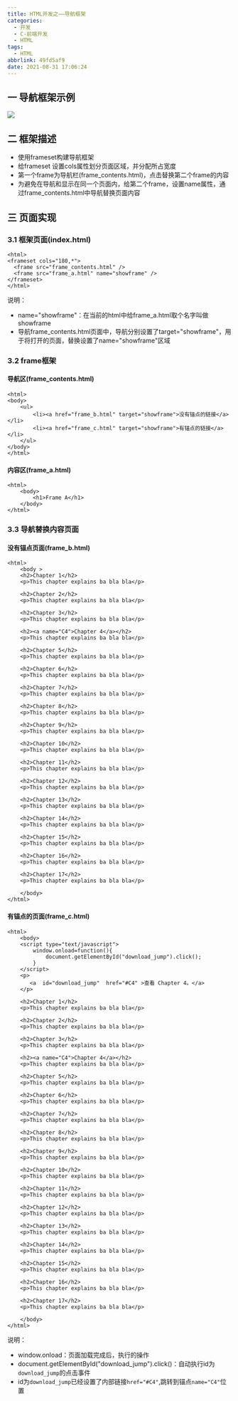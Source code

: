 ```yaml
---
title: HTML开发之——导航框架
categories:
  - 开发
  - C-前端开发
  - HTML
tags:
  - HTML
abbrlink: 49fd5af9
date: 2021-08-31 17:06:24
---
```

## 一 导航框架示例
![][1]

<!--more-->

## 二 框架描述

* 使用frameset构建导航框架
* 给frameset 设置cols属性划分页面区域，并分配所占宽度
* 第一个frame为导航栏(frame_contents.html)，点击替换第二个frame的内容
* 为避免在导航和显示在同一个页面内，给第二个frame，设置name属性，通过frame_contents.html中导航替换页面内容

## 三 页面实现

### 3.1 框架页面(index.html)

```
<html>
<frameset cols="180,*">
  <frame src="frame_contents.html" />
  <frame src="frame_a.html" name="showframe" />
</frameset>
</html>
```

说明：

* name="showframe"：在当前的html中给frame_a.html取个名字叫做showframe
* 导航frame_contents.html页面中，导航分别设置了target="showframe"，用于将打开的页面，替换设置了name="showframe"区域

### 3.2 frame框架

#### 导航区(frame_contents.html)

```
<html> 
<body>
    <ul>
        <li><a href="frame_b.html" target="showframe">没有锚点的链接</a></li>
        <li><a href="frame_c.html" target="showframe">有锚点的链接</a></li>
    </ul>    
</body> 
</html>  
```

#### 内容区(frame_a.html)

```
<html>
    <body>
        <h1>Frame A</h1>
    </body>
</html>
```

### 3.3 导航替换内容页面

#### 没有锚点页面(frame_b.html)

```
<html>
    <body >
    <h2>Chapter 1</h2>
    <p>This chapter explains ba bla bla</p>
    
    <h2>Chapter 2</h2>
    <p>This chapter explains ba bla bla</p>
    
    <h2>Chapter 3</h2>
    <p>This chapter explains ba bla bla</p>
    
    <h2><a name="C4">Chapter 4</a></h2>
    <p>This chapter explains ba bla bla</p>
    
    <h2>Chapter 5</h2>
    <p>This chapter explains ba bla bla</p>
    
    <h2>Chapter 6</h2>
    <p>This chapter explains ba bla bla</p>
    
    <h2>Chapter 7</h2>
    <p>This chapter explains ba bla bla</p>
    
    <h2>Chapter 8</h2>
    <p>This chapter explains ba bla bla</p>
    
    <h2>Chapter 9</h2>
    <p>This chapter explains ba bla bla</p>
    
    <h2>Chapter 10</h2>
    <p>This chapter explains ba bla bla</p>
    
    <h2>Chapter 11</h2>
    <p>This chapter explains ba bla bla</p>
    
    <h2>Chapter 12</h2>
    <p>This chapter explains ba bla bla</p>
    
    <h2>Chapter 13</h2>
    <p>This chapter explains ba bla bla</p>
    
    <h2>Chapter 14</h2>
    <p>This chapter explains ba bla bla</p>
    
    <h2>Chapter 15</h2>
    <p>This chapter explains ba bla bla</p>
    
    <h2>Chapter 16</h2>
    <p>This chapter explains ba bla bla</p>
    
    <h2>Chapter 17</h2>
    <p>This chapter explains ba bla bla</p>
    
    </body>
</html>
```

#### 有锚点的页面(frame_c.html)

```
<html>
    <body>
    <script type="text/javascript">
        window.onload=function(){
            document.getElementById("download_jump").click();
        }
    </script>
    <p>  
       <a  id="download_jump"  href="#C4" >查看 Chapter 4。</a>
    </p>
    
    <h2>Chapter 1</h2>
    <p>This chapter explains ba bla bla</p>
    
    <h2>Chapter 2</h2>
    <p>This chapter explains ba bla bla</p>
    
    <h2>Chapter 3</h2>
    <p>This chapter explains ba bla bla</p>
    
    <h2><a name="C4">Chapter 4</a></h2>
    <p>This chapter explains ba bla bla</p>
    
    <h2>Chapter 5</h2>
    <p>This chapter explains ba bla bla</p>
    
    <h2>Chapter 6</h2>
    <p>This chapter explains ba bla bla</p>
    
    <h2>Chapter 7</h2>
    <p>This chapter explains ba bla bla</p>
    
    <h2>Chapter 8</h2>
    <p>This chapter explains ba bla bla</p>
    
    <h2>Chapter 9</h2>
    <p>This chapter explains ba bla bla</p>
    
    <h2>Chapter 10</h2>
    <p>This chapter explains ba bla bla</p>
    
    <h2>Chapter 11</h2>
    <p>This chapter explains ba bla bla</p>
    
    <h2>Chapter 12</h2>
    <p>This chapter explains ba bla bla</p>
    
    <h2>Chapter 13</h2>
    <p>This chapter explains ba bla bla</p>
    
    <h2>Chapter 14</h2>
    <p>This chapter explains ba bla bla</p>
    
    <h2>Chapter 15</h2>
    <p>This chapter explains ba bla bla</p>
    
    <h2>Chapter 16</h2>
    <p>This chapter explains ba bla bla</p>
    
    <h2>Chapter 17</h2>
    <p>This chapter explains ba bla bla</p>
    
    </body>
</html>
```

说明：

* window.onload：页面加载完成后，执行的操作
* document.getElementById("download_jump").click()：自动执行id为`download_jump`的点击事件
* id为`download_jump`已经设置了内部链接`href="#C4"`,跳转到锚点`name="C4"`位置



[1]:https://jsd.onmicrosoft.cn/gh/PGzxc/CDN/blog-web/html-navigator-sample.gif